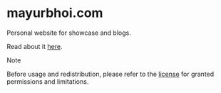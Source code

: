# mayurbhoi.com

Personal website for showcase and blogs.

Read about it [here](https://mayurbhoi.com/posts/redesign).

> [!NOTE]
Before usage and redistribution, please refer to the [license](/LICENSE.md) for granted permissions and limitations.
